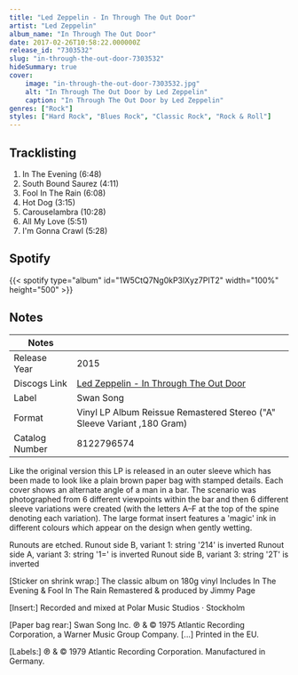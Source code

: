 ```yaml
---
title: "Led Zeppelin - In Through The Out Door"
artist: "Led Zeppelin"
album_name: "In Through The Out Door"
date: 2017-02-26T10:58:22.000000Z
release_id: "7303532"
slug: "in-through-the-out-door-7303532"
hideSummary: true
cover:
    image: "in-through-the-out-door-7303532.jpg"
    alt: "In Through The Out Door by Led Zeppelin"
    caption: "In Through The Out Door by Led Zeppelin"
genres: ["Rock"]
styles: ["Hard Rock", "Blues Rock", "Classic Rock", "Rock & Roll"]
---
```


## Tracklisting
1. In The Evening (6:48)
2. South Bound Saurez (4:11)
3. Fool In The Rain (6:08)
4. Hot Dog (3:15)
5. Carouselambra (10:28)
6. All My Love (5:51)
7. I'm Gonna Crawl (5:28)


## Spotify
{{< spotify type="album" id="1W5CtQ7Ng0kP3lXyz7PIT2" width="100%" height="500" >}}



## Notes
| Notes          |             |
| ---------------| ----------- |
| Release Year   | 2015 |
| Discogs Link   | [Led Zeppelin - In Through The Out Door](https://www.discogs.com/release/7303532-Led-Zeppelin-In-Through-The-Out-Door) |
| Label          | Swan Song |
| Format         | Vinyl LP Album Reissue Remastered Stereo ("A" Sleeve Variant ,180 Gram) |
| Catalog Number | 8122796574 |

Like the original version this LP is released in an outer sleeve which has been made to look like a plain brown paper bag with stamped details. Each cover shows an alternate angle of a man in a bar. The scenario was photographed from 6 different viewpoints within the bar and then 6 different sleeve variations were created (with the letters A–F at the top of the spine denoting each variation). The large format insert features a 'magic' ink in different colours which appear on the design when gently wetting. 

Runouts are etched.
Runout side B, variant 1: string '214' is inverted
Runout side A, variant 3: string '1=' is inverted
Runout side B, variant 3: string '2T' is inverted

[Sticker on shrink wrap:]
The classic album on 180g vinyl
Includes In The Evening & Fool In The Rain
Remastered & produced by Jimmy Page

[Insert:]
Recorded and mixed at Polar Music Studios · Stockholm

[Paper bag rear:]
Swan Song Inc. ℗ & © 1975 Atlantic Recording Corporation, a Warner Music Group Company. [...] Printed in the EU.

[Labels:]
℗ & © 1979 Atlantic Recording Corporation. Manufactured in Germany.
